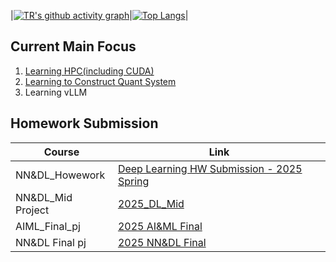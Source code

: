 |[![TR's github activity graph](https://github-readme-activity-graph.vercel.app/graph?username=RuiqiTang&theme=github-light)](https://github.com/ashutosh00710/github-readme-activity-graph)|[![Top Langs](https://github-readme-stats.vercel.app/api/top-langs/?username=ruiqitang)](https://github.com/anuraghazra/github-readme-stats)|


## Current Main Focus
1. [Learning HPC(including CUDA)](https://github.com/RuiqiTang/Learning_HPC)
2. [Learning to Construct Quant System](https://github.com/RuiqiTang/Learning_Quant_System_Construction)
3. Learning vLLM

## Homework Submission
Course|Link|
|--|--|
|NN&DL_Howework|[Deep Learning HW Submission - 2025 Spring](https://github.com/RuiqiTang/Deep_Learning_2025_Spring_Lesson_Homworks_Submission/tree/main)|
|NN&DL_Mid Project|[2025_DL_Mid](https://github.com/RuiqiTang/2025_Spring_DL_Mid.git)|
|AIML_Final_pj|[2025 AI&ML Final](https://github.com/QianRMB/AIML.git)|
|NN&DL Final pj|[2025 NN&DL Final](https://github.com/RuiqiTang/2025_Spring_DeepLearning_Final)|
